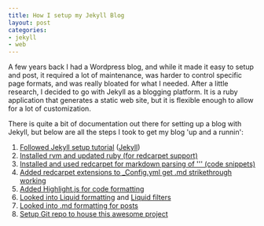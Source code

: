 ```yaml
---
title: How I setup my Jekyll Blog
layout: post
categories:
- jekyll
- web
---
```

A few years back I had a Wordpress blog, and while it made it easy to setup and post, it required a lot of maintenance, was harder to control specific page formats, and was really bloated for what I needed. After a little research, I decided to go with Jekyll as a blogging platform. It is a ruby application that generates a static web site, but it is flexible enough to allow for a lot of customization. 

There is quite a bit of documentation out there for setting up a blog with Jekyll, but below are all the steps I took to get my blog 'up and a runnin':

<!-- more -->

1. [Followed Jekyll setup tutorial](http://www.andrewmunsell.com/tutorials/jekyll-by-example/index.html) ([Jekyll](http://jekyllrb.com/))
1. [Installed rvm and updated ruby (for redcarpet support)](http://stackoverflow.com/questions/3696564/how-to-update-ruby-to-1-9-x-on-mac)
1. [Installed and used redcarpet for markdown parsing of ''' (code snippets)](https://github.com/vmg/redcarpet)
1. [Added redcarpet extensions to _Config.yml get .md strikethrough working](http://stackoverflow.com/questions/13464590/github-flavored-markdown-and-pygments-highlighting-in-jekyll)
1. [Added Highlight.js for code formatting](http://softwaremaniacs.org/soft/highlight/en/)
1. [Looked into Liquid formatting](https://github.com/Shopify/liquid/wiki/Liquid-for-Designers) and [Liquid filters](http://liquid.rubyforge.org/classes/Liquid/StandardFilters.html#M000012)
1. [Looked into .md formatting for posts](https://github.com/adam-p/markdown-here/wiki/Markdown-Cheatsheet) 
1. [Setup Git repo to house this awesome project](https://github.com/ssawchenko/jekyllblog)
